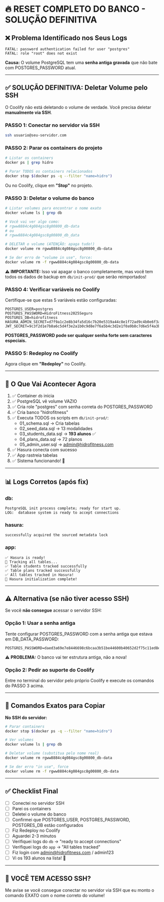 # 🔥 RESET COMPLETO DO BANCO - SOLUÇÃO DEFINITIVA

## ❌ Problema Identificado nos Seus Logs

```
FATAL: password authentication failed for user "postgres"
FATAL: role "root" does not exist
```

**Causa:** O volume PostgreSQL tem uma **senha antiga gravada** que não bate com POSTGRES_PASSWORD atual.

---

## ✅ SOLUÇÃO DEFINITIVA: Deletar Volume pelo SSH

O Coolify não está deletando o volume de verdade. Você precisa deletar **manualmente via SSH**.

### PASSO 1: Conectar no servidor via SSH

```bash
ssh usuario@seu-servidor.com
```

### PASSO 2: Parar os containers do projeto

```bash
# Listar os containers
docker ps | grep hidro

# Parar TODOS os containers relacionados
docker stop $(docker ps -q --filter "name=hidro")
```

Ou no Coolify, clique em **"Stop"** no projeto.

### PASSO 3: Deletar o volume do banco

```bash
# Listar volumes para encontrar o nome exato
docker volume ls | grep db

# Você vai ver algo como:
# rgww8884c4g084gsc8g00800_db-data
# ou
# rgww8884c4g084gsc8g00800_db_data

# DELETAR o volume (ATENÇÃO: apaga tudo!)
docker volume rm rgww8884c4g084gsc8g00800_db-data

# Se der erro de "volume in use", force:
docker volume rm -f rgww8884c4g084gsc8g00800_db-data
```

⚠️ **IMPORTANTE:** Isso vai apagar o banco completamente, mas você tem todos os dados de backup em `db/init-prod/` que serão reimportados!

### PASSO 4: Verificar variáveis no Coolify

Certifique-se que estas 5 variáveis estão configuradas:

```
POSTGRES_USER=postgres
POSTGRES_PASSWORD=HidroFitness2025Seguro
POSTGRES_DB=hidrofitness
HASURA_ADMIN_SECRET=d7f9a1c2e8b34fa5d16c7b20e5319a44c8e1f72ad9c4b0e6f3a2d1c5b7e9a0d4
JWT_SECRET=9c3f2d1e7b8a6c5d4f3e2a1b0c9d8e7f6a5b4c3d2e1f0a9b8c7d6e5f4a3b2c1
```

**POSTGRES_PASSWORD pode ser qualquer senha forte sem caracteres especiais.**

### PASSO 5: Redeploy no Coolify

Agora clique em **"Redeploy"** no Coolify.

---

## 🎯 O Que Vai Acontecer Agora

1. ✅ Container `db` inicia
2. ✅ PostgreSQL vê volume VAZIO
3. ✅ Cria role "postgres" com senha correta do POSTGRES_PASSWORD
4. ✅ Cria banco "hidrofitness"
5. ✅ Executa TODOS os scripts em `db/init-prod/`:
   - 01_schema.sql → Cria tabelas
   - 02_seed_data.sql → 13 modalidades
   - 03_students_data.sql → **193 alunos** ✅
   - 04_plans_data.sql → 72 planos
   - 05_admin_user.sql → admin@hidrofitness.com
6. ✅ Hasura conecta com sucesso
7. ✅ App rastreia tabelas
8. ✅ Sistema funcionando! 🎉

---

## 📊 Logs Corretos (após fix)

### db:
```
PostgreSQL init process complete; ready for start up.
LOG:  database system is ready to accept connections
```

### hasura:
```
successfully acquired the sourced metadata lock
```

### app:
```
✅ Hasura is ready!
🔄 Tracking all tables...
✅ Table students tracked successfully
✅ Table plans tracked successfully
✅ All tables tracked in Hasura!
🚀 Hasura initialization complete!
```

---

## ⚠️ Alternativa (se não tiver acesso SSH)

Se você **não consegue** acessar o servidor SSH:

### Opção 1: Usar a senha antiga

Tente configurar POSTGRES_PASSWORD com a senha antiga que estava em DB_DATA_PASSWORD:

```
POSTGRES_PASSWORD=daed3a69e7e8446698c6bcaa3b51be44600b40652d2f75c11ed8e2391b329396
```

⚠️ **PROBLEMA:** O banco vai ter estrutura antiga, não a nova!

### Opção 2: Pedir ao suporte do Coolify

Entre no terminal do servidor pelo próprio Coolify e execute os comandos do PASSO 3 acima.

---

## 🔑 Comandos Exatos para Copiar

**No SSH do servidor:**

```bash
# Parar containers
docker stop $(docker ps -q --filter "name=hidro")

# Ver volumes
docker volume ls | grep db

# Deletar volume (substitua pelo nome real)
docker volume rm rgww8884c4g084gsc8g00800_db-data

# Se der erro "in use", force
docker volume rm -f rgww8884c4g084gsc8g00800_db-data
```

---

## ✅ Checklist Final

- [ ] Conectei no servidor SSH
- [ ] Parei os containers
- [ ] Deletei o volume do banco
- [ ] Confirmei que POSTGRES_USER, POSTGRES_PASSWORD, POSTGRES_DB estão configurados
- [ ] Fiz Redeploy no Coolify
- [ ] Aguardei 2-3 minutos
- [ ] Verifiquei logs do `db` → "ready to accept connections"
- [ ] Verifiquei logs do `app` → "All tables tracked"
- [ ] Fiz login com admin@hidrofitness.com / admin123
- [ ] Vi os 193 alunos na lista! 🎉

---

## 🚀 VOCÊ TEM ACESSO SSH?

Me avise se você consegue conectar no servidor via SSH que eu monto o comando EXATO com o nome correto do volume!
